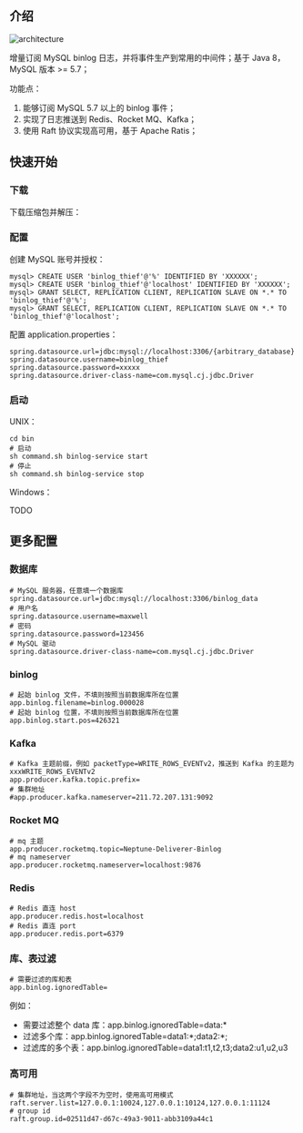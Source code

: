 ## 介绍

![architecture](/Users/nuc/Desktop/architecture.png)

增量订阅 MySQL binlog 日志，并将事件生产到常用的中间件；基于 Java 8，MySQL 版本 >= 5.7；

功能点：

1. 能够订阅 MySQL 5.7 以上的 binlog 事件；
2. 实现了日志推送到 Redis、Rocket MQ、Kafka；
3. 使用 Raft 协议实现高可用，基于 Apache Ratis；

## 快速开始

### 下载

下载压缩包并解压：



### 配置

创建 MySQL 账号并授权：

```mysql
mysql> CREATE USER 'binlog_thief'@'%' IDENTIFIED BY 'XXXXXX';
mysql> CREATE USER 'binlog_thief'@'localhost' IDENTIFIED BY 'XXXXXX';
mysql> GRANT SELECT, REPLICATION CLIENT, REPLICATION SLAVE ON *.* TO 'binlog_thief'@'%';
mysql> GRANT SELECT, REPLICATION CLIENT, REPLICATION SLAVE ON *.* TO 'binlog_thief'@'localhost';
```

配置 application.properties：

```
spring.datasource.url=jdbc:mysql://localhost:3306/{arbitrary_database}
spring.datasource.username=binlog_thief
spring.datasource.password=xxxxx
spring.datasource.driver-class-name=com.mysql.cj.jdbc.Driver
```

### 启动

UNIX：

```shell
cd bin
# 启动 
sh command.sh binlog-service start
# 停止
sh command.sh binlog-service stop
```

Windows：

TODO

## 更多配置

### 数据库

```
# MySQL 服务器，任意填一个数据库
spring.datasource.url=jdbc:mysql://localhost:3306/binlog_data
# 用户名
spring.datasource.username=maxwell
# 密码
spring.datasource.password=123456
# MySQL 驱动
spring.datasource.driver-class-name=com.mysql.cj.jdbc.Driver
```

### binlog

```
# 起始 binlog 文件，不填则按照当前数据库所在位置
app.binlog.filename=binlog.000028
# 起始 binlog 位置，不填则按照当前数据库所在位置
app.binlog.start.pos=426321
```

### Kafka

```
# Kafka 主题前缀，例如 packetType=WRITE_ROWS_EVENTv2，推送到 Kafka 的主题为 xxxWRITE_ROWS_EVENTv2
app.producer.kafka.topic.prefix=
# 集群地址
#app.producer.kafka.nameserver=211.72.207.131:9092
```

### Rocket MQ

```
# mq 主题
app.producer.rocketmq.topic=Neptune-Deliverer-Binlog
# mq nameserver
app.producer.rocketmq.nameserver=localhost:9876
```

### Redis

```
# Redis 直连 host
app.producer.redis.host=localhost
# Redis 直连 port
app.producer.redis.port=6379
```

### 库、表过滤

```
# 需要过滤的库和表
app.binlog.ignoredTable=
```

例如：

- 需要过滤整个 data 库：app.binlog.ignoredTable=data:*
- 过滤多个库：app.binlog.ignoredTable=data1:\*;data2:\*;
- 过滤库的多个表：app.binlog.ignoredTable=data1:t1,t2,t3;data2:u1,u2,u3

### 高可用

```
# 集群地址，当这两个字段不为空时，使用高可用模式
raft.server.list=127.0.0.1:10024,127.0.0.1:10124,127.0.0.1:11124
# group id
raft.group.id=02511d47-d67c-49a3-9011-abb3109a44c1
```
